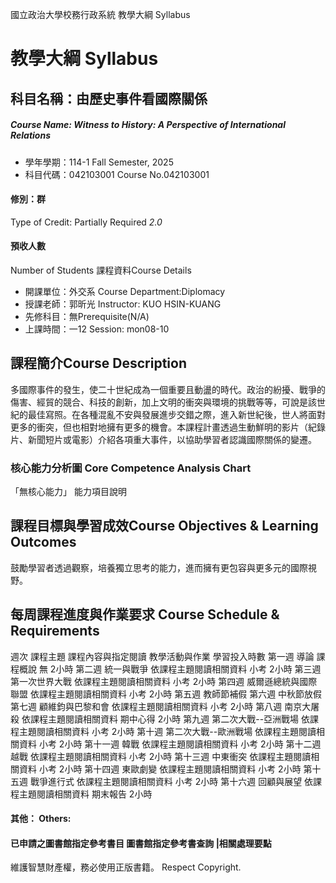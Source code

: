 國立政治大學校務行政系統 教學大綱 Syllabus
# 教學大綱 Syllabus
##  科目名稱：由歷史事件看國際關係 
#####  Course Name: Witness to History: A Perspective of International Relations
  * 學年學期：114-1 Fall Semester, 2025 
  * 科目代碼：042103001 Course No.042103001
#### 修別：群
Type of Credit: Partially Required 
_2.0_
#### 預收人數
Number of Students
課程資料Course Details
  * 開課單位：外交系 Course Department:Diplomacy 
  * 授課老師：郭昕光 Instructor: KUO HSIN-KUANG 
  * 先修科目：無Prerequisite(N/A)
  * 上課時間：一12 Session: mon08-10
##  課程簡介Course Description
多國際事件的發生，使二十世紀成為一個重要且動盪的時代。政治的紛擾、戰爭的傷害、經貿的競合、科技的創新，加上文明的衝突與環境的挑戰等等，可說是該世紀的最佳寫照。在各種混亂不安與發展進步交錯之際，進入新世紀後，世人將面對更多的衝突，但也相對地擁有更多的機會。本課程計畫透過生動鮮明的影片（紀錄片、新聞短片或電影）介紹各項重大事件，以協助學習者認識國際關係的變遷。
###  核心能力分析圖 Core Competence Analysis Chart
「無核心能力」 
能力項目說明
##  課程目標與學習成效Course Objectives & Learning Outcomes 
鼓勵學習者透過觀察，培養獨立思考的能力，進而擁有更包容與更多元的國際視野。
##  每周課程進度與作業要求 Course Schedule & Requirements
週次 課程主題 課程內容與指定閱讀 教學活動與作業 學習投入時數
第一週 導論 課程概說 無 2小時
第二週 統一與戰爭 依課程主題閱讀相關資料 小考 2小時
第三週 第一次世界大戰 依課程主題閱讀相關資料 小考 2小時 
第四週 威爾遜總統與國際聯盟 依課程主題閱讀相關資料 小考 2小時
第五週 教師節補假 
第六週 中秋節放假
第七週 顧維鈞與巴黎和會 依課程主題閱讀相關資料 小考 2小時
第八週 南京大屠殺 依課程主題閱讀相關資料 期中心得 2小時
第九週 第二次大戰--亞洲戰場 依課程主題閱讀相關資料 小考 2小時
第十週 第二次大戰--歐洲戰場 依課程主題閱讀相關資料 小考 2小時
第十一週 韓戰 依課程主題閱讀相關資料 小考 2小時
第十二週 越戰 依課程主題閱讀相關資料 小考 2小時
第十三週 中東衝突 依課程主題閱讀相關資料 小考 2小時
第十四週 東歐劇變 依課程主題閱讀相關資料 小考 2小時
第十五週 戰爭進行式 依課程主題閱讀相關資料 小考 2小時 
第十六週 回顧與展望 依課程主題閱讀相關資料 期末報告  2小時 
####  其他： Others:
####  已申請之圖書館指定參考書目  圖書館指定參考書查詢 |相關處理要點
維護智慧財產權，務必使用正版書籍。 Respect Copyright.